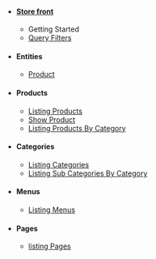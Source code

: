 - #### [Store front](/store-front/index.md) 
  - Getting Started 
  - [Query Filters](/store-front/misc/query-filters.md)
- #### Entities
    - [Product](/store-front/entities/product/product.md)
- #### Products
  - [Listing Products](/store-front/products/index.md)
  - [Show Product](/store-front/products/show.md)
  - [Listing Products By Category](/store-front/products/list_by_category.md)
- #### Categories
  - [Listing Categories](/store-front/categories/index.md)
  - [Listing Sub Categories By Category](/store-front/categories/category_children.md)
- #### Menus
  - [Listing Menus](/store-front/menus/index.md)
- #### Pages
  - [listing Pages](/store-front/pages/index.md)    
